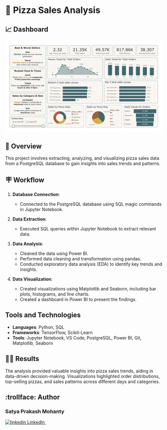 # :pizza: Pizza Sales Analysis

## :chart_with_upwards_trend: Dashboard
![Power BI Dashboard](Pizza_sales_analysis.jpg)

## :seedling: Overview
This project involves extracting, analyzing, and visualizing pizza sales data from a PostgreSQL database to gain insights into sales trends and patterns.

## :placard: Workflow
1. **Database Connection**:
   - Connected to the PostgreSQL database using SQL magic commands in Jupyter Notebook.

2. **Data Extraction**:
   - Executed SQL queries within Jupyter Notebook to extract relevant data.

3. **Data Analysis**:
   - Cleaned the data using Power BI.
   - Performed data cleaning and transformation using pandas.
   - Conducted exploratory data analysis (EDA) to identify key trends and insights.

4. **Data Visualization**:
   - Created visualizations using Matplotlib and Seaborn, including bar plots, histograms, and line charts.
   - Created a dashboard in Power BI to present the findings.

## Tools and Technologies
- **Languages**: Python, SQL
- **Frameworks**: TensorFlow, Scikit-Learn
- **Tools**: Jupyter Notebook, VS Code, PostgreSQL, Power BI, Git, Matplotlib, Seaborn

## :man_shrugging: Results
The analysis provided valuable insights into pizza sales trends, aiding in data-driven decision-making. Visualizations highlighted order distributions, top-selling pizzas, and sales patterns across different days and categories.

## :trollface: Author
### Satya Prakash Mohanty
<p>
  <a href="https://www.linkedin.com/in/satya04/[removed]" rel="nofollow noreferrer">
    <img src="https://i.sstatic.net/gVE0j.png" alt="linkedin"> LinkedIn
  </a> &nbsp; 
</p>
